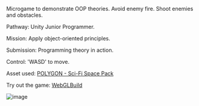 Microgame to demonstrate OOP theories. Avoid enemy fire. Shoot enemies and obstacles.

Pathway: Unity Junior Programmer.

Mission: Apply object-oriented principles.

Submission: Programming theory in action.

Control: 'WASD' to move. 

Asset used: [POLYGON - Sci-Fi Space Pack](https://syntystore.com/products/polygon-sci-fi-space-pack)

Try out the game: [WebGLBuild](https://play.unity.com/mg/other/webgl-builds-163457)

![image](https://github.com/tkamruzzaman/space_attack/assets/8888749/8ba35f7c-e99b-43f2-8185-a44362e1ba4a)
